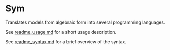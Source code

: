 # Sym

Translates models from algebraic form into several programming languages.

See [readme_usage.md](readme_usage.md) for a short usage description. 

See [readme_syntax.md](readme_syntax.md) for a brief overview of the syntax.

